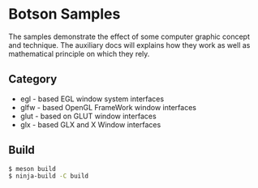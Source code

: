 # Botson Samples
The samples demonstrate the effect of some computer graphic concept and technique. The auxiliary docs will explains how
they work as well as mathematical principle on which they rely.

## Category
- egl  - based EGL window system interfaces
- glfw - based OpenGL FrameWork window interfaces
- glut - based on GLUT window interfaces
- glx  - based GLX and X Window interfaces

## Build
```bash
$ meson build
$ ninja-build -C build

```
